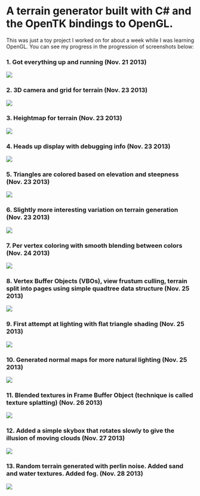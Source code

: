 # A terrain generator built with C# and the OpenTK bindings to OpenGL.

This was just a toy project I worked on for about a week while I was learning OpenGL. You can see my progress in the progression of screenshots below:

### 1. Got everything up and running (Nov. 21 2013)

![](https://github.com/lewisenator/terrain_generator/SampleImages/1.png)

### 2. 3D camera and grid for terrain (Nov. 23 2013)

![](https://github.com/lewisenator/terrain_generator/SampleImages/2.png)

### 3. Heightmap for terrain (Nov. 23 2013)

![](https://github.com/lewisenator/terrain_generator/SampleImages/3.png)

### 4. Heads up display with debugging info (Nov. 23 2013)

![](https://github.com/lewisenator/terrain_generator/SampleImages/4.png)

### 5. Triangles are colored based on elevation and steepness (Nov. 23 2013)

![](https://github.com/lewisenator/terrain_generator/SampleImages/5.png)

### 6. Slightly more interesting variation on terrain generation (Nov. 23 2013)

![](https://github.com/lewisenator/terrain_generator/SampleImages/6.png)

### 7. Per vertex coloring with smooth blending between colors (Nov. 24 2013)

![](https://github.com/lewisenator/terrain_generator/SampleImages/7.png)

### 8. Vertex Buffer Objects (VBOs), view frustum culling, terrain split into pages using simple quadtree data structure (Nov. 25 2013)

![](https://github.com/lewisenator/terrain_generator/SampleImages/8.png)

### 9. First attempt at lighting with flat triangle shading (Nov. 25 2013)

![](https://github.com/lewisenator/terrain_generator/SampleImages/9.png)

### 10. Generated normal maps for more natural lighting (Nov. 25 2013)

![](https://github.com/lewisenator/terrain_generator/SampleImages/10.png)

### 11. Blended textures in Frame Buffer Object (technique is called texture splatting) (Nov. 26 2013)

![](https://github.com/lewisenator/terrain_generator/SampleImages/11.png)

### 12. Added a simple skybox that rotates slowly to give the illusion of moving clouds (Nov. 27 2013)

![](https://github.com/lewisenator/terrain_generator/SampleImages/12.png)

### 13. Random terrain generated with perlin noise. Added sand and water textures. Added fog. (Nov. 28 2013)

![](https://github.com/lewisenator/terrain_generator/SampleImages/13.png)